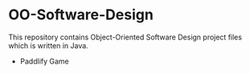 # OO-Software-Design

This repository contains Object-Oriented Software Design project files which is written in Java.

- Paddlify Game
